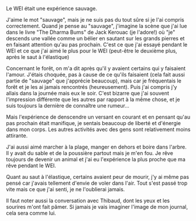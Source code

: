 Le WEI était une expérience sauvage.

J'aime le mot "sauvage", mais je ne suis pas du tout sûre si je l'ai compris correctement. Quand je pense au "sauvage", j'imagine la scène que j'ai lue dans le livre "The Dharma Bums" de Jack Kerouac (je l'adore!) où "je" descends une vallée comme un bélier en sautant sur les grands pierres et en faisant attention qu'au pas prochain. C'est ce que j'ai essayé pendant le WEI et ce que j'ai aimé le plus pour le WEI (peut-être le deuxième plus, après le saut à l'élastique) 

Concernant le forêt, on m'a dit après qu'il y avaient certains qui y faisaient l'amour. J'étais choquée, pas à cause de ce qu'ils faisaient (cela fait aussi partie de "sauvage" que j'apprécie beaucoup), mais car je fréquentais le forêt et je les ai jamais rencontrés (heureusement). Puis j'ai compris j'y allais dans la journée mais eux le soir. C'est bizarre que j'ai souvent l'impression différente que les autres par rapport à la même chose, et je suis toujours la dernière de connaître une rumeur...

Mais l'expérience de denscendre un versant en courant et en pensant qu'au pas prochain était manifique, je sentais beaucoup de liberté et d'énergie dans mon corps. Les autres activités avec des gens sont relativement moins attirante.

J'ai aussi aimé marcher à la plage, manger en dehors et boire dans l'arbre. Il y avait du sable et de la poussière partout mais je m'en fou. Je rêve toujours de devenir un animal et j'ai eu l'expérience la plus proche que ma rêve pendant le WEI.

Quant au saut à l'élastique, certains avaient peur de mourir, j'y ai même pas pensé car j'avais tellement d'envie de voler dans l'air. Tout s'est passé trop vite mais ce que j'ai senti, je ne l'oublierai jamais.

Il faut noter aussi la conversation avec Thibaud, dont les yeux et les sourires m'ont fait pâmer. Si jamais je vais imaginer l'image de mon journal, cela sera comme lui.